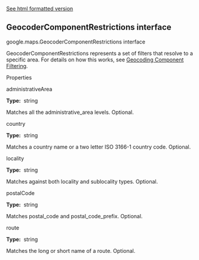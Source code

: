 [See html formatted version](https://huasofoundries.github.io/google-maps-documentation/GeocoderComponentRestrictions.html)


GeocoderComponentRestrictions interface
---------------------------------------

google.maps.GeocoderComponentRestrictions interface

GeocoderComponentRestrictions represents a set of filters that resolve to a specific area. For details on how this works, see [Geocoding Component Filtering](https://developers.google.com/maps/documentation/javascript/geocoding#ComponentFiltering).

Properties

administrativeArea

**Type:**  string

Matches all the administrative\_area levels. Optional.

country

**Type:**  string

Matches a country name or a two letter ISO 3166-1 country code. Optional.

locality

**Type:**  string

Matches against both locality and sublocality types. Optional.

postalCode

**Type:**  string

Matches postal\_code and postal\_code\_prefix. Optional.

route

**Type:**  string

Matches the long or short name of a route. Optional.